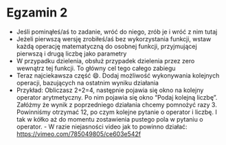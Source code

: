 # Egzamin 2
   -   Jeśli pominąłeś/aś to zadanie, wróć do niego, zrób je i wróć z nim tutaj
   -   Jeżeli pierwszą wersję zrobiłeś/aś bez wykorzystania funkcji, wstaw każdą operację matematyczną do osobnej funkcji, przyjmującej pierwszą i drugą liczbę jako parametry
   -   W przypadku dzielenia, obsłuż przypadek dzielenia przez zero wewnątrz tej funkcji. To główny cel tego całego zabiegu
   -   Teraz najciekawsza część 😄. Dodaj możliwość wykonywania kolejnych operacji, bazujących na ostatnim wyniku działania 
   -   Przykład: Obliczasz 2+2=4, następnie pojawia się okno na kolejny operator arytmetyczny. Po nim pojawia się okno “Podaj kolejną liczbę”. Załóżmy że wynik z poprzedniego działania chcemy pomnożyć razy 3. Powinniśmy otrzymać 12, po czym kolejne pytanie o operator i liczbę. I tak w kółko aż do momentu zostawienia pustego pola w pytaniu o operator.
    -   W razie niejasności video jak to powinno działać: https://vimeo.com/785049805/ce603e542f
